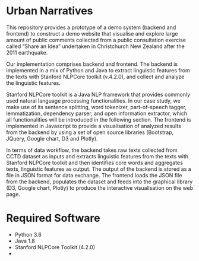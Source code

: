 # Urban Narratives
This repository provides a prototype of a demo system (backend and frontend) to construct a demo website that visualise and explore large amount of public comments collected from a public consultation exercise called “Share an Idea” undertaken in Christchurch New Zealand after the 2011 earthquake.


Our implementation comprises backend and frontend. The backend is implemented in a mix of Python and Java to extract linguistic features from the texts with Stanford NLPCore toolkit  (v.4.2.0), and collect and analyze the linguistic features. 

Stanford NLPCore toolkit is a Java NLP framework that provides commonly used natural language processing functionalities. In our case study, we make use of its sentence splitting, word tokenizer, part-of-speech tagger, lemmatization, dependency parser, and open information extractor, which all functionalities will be introduced in the following section. The frontend is implemented in Javascript to provide a visualisation of analyzed results from the backend by using a set of open source libraries (Bootstrap, JQuery, Google chart, D3 and Plotly).

In terms of data workflow, the backend takes raw texts collected from CCTD dataset as inputs and extracts linguistic features from the texts with Stanford NLPCore toolkit and then identifies core words and aggregates texts, linguistic features as output. The output of the backend is stored as a file in JSON format for data exchange. The frontend loads the JSON file from the backend, populates the dataset and feeds into the graphical library (D3, Google chart, Plotly) to produce the interactive visualisation on the web page.


# Required Software

- Python 3.6
- Java 1.8
- Stanford NLPCore Toolkit (4.2.0)
- 
